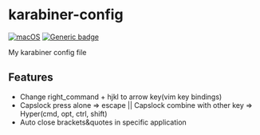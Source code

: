 # karabiner-config
[![macOS](https://svgshare.com/i/ZjP.svg)](https://svgshare.com/i/ZjP.svg)  [![Generic badge](https://img.shields.io/badge/karabiner-updating-<COLOR>.svg)](https://github.com/pqrs-org/Karabiner-Elements)

My karabiner config file
## Features
- Change right_command + hjkl to arrow key(vim key bindings)
- Capslock press alone => escape || Capslock combine with other key => Hyper(cmd, opt, ctrl, shift)
- Auto close brackets&quotes in specific application

